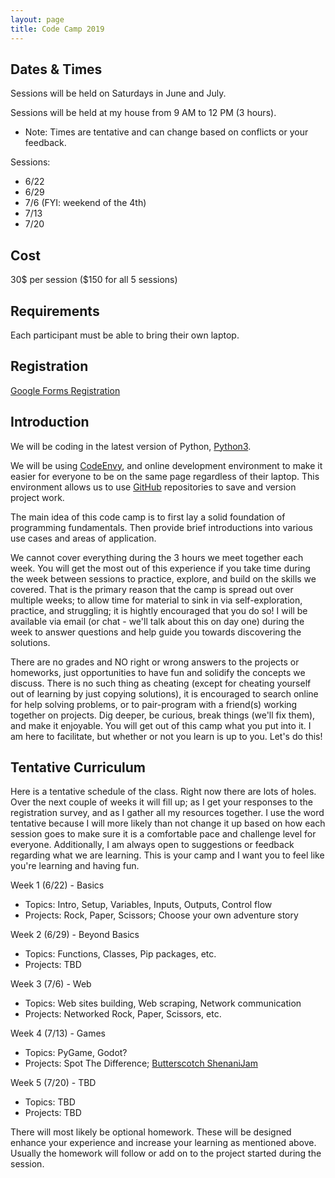 ```yaml
---
layout: page
title: Code Camp 2019
---
```


## Dates & Times ##
Sessions will be held on Saturdays in June and July.

Sessions will be held at my house from 9 AM to 12 PM (3 hours).
- Note: Times are tentative and can change based on conflicts or your feedback.

Sessions:
- 6/22
- 6/29
- 7/6 (FYI: weekend of the 4th)
- 7/13
- 7/20


## Cost ##
30$ per session ($150 for all 5 sessions)


## Requirements ##
Each participant must be able to bring their own laptop.


## Registration ##
[Google Forms Registration](https://forms.gle/PqeRzNcBvSZtSqHf9)


## Introduction ##
We will be coding in the latest version of Python, [Python3](https://www.python.org/).

We will be using [CodeEnvy](https://codenvy.io), and online development environment to make it easier for everyone to be on the same page regardless of their laptop. This environment allows us to use [GitHub](https://github.com/) repositories to save and version project work.

The main idea of this code camp is to first lay a solid foundation of programming fundamentals. Then provide brief introductions into various use cases and areas of application.

We cannot cover everything during the 3 hours we meet together each week. You will get the most out of this experience if you take time during the week between sessions to practice, explore, and build on the skills we covered. That is the primary reason that the camp is spread out over multiple weeks; to allow time for material to sink in via self-exploration, practice, and struggling; it is hightly encouraged that you do so! I will be available via email (or chat - we'll talk about this on day one) during the week to answer questions and help guide you towards discovering the solutions.

There are no grades and NO right or wrong answers to the projects or homeworks, just opportunities to have fun and solidify the concepts we discuss. There is no such thing as cheating (except for cheating yourself out of learning by just copying solutions), it is encouraged to search online for help solving problems, or to pair-program with a friend(s) working together on projects. Dig deeper, be curious, break things (we'll fix them), and make it enjoyable. You will get out of this camp what you put into it. I am here to facilitate, but whether or not you learn is up to you. Let's do this!


## Tentative Curriculum ##
Here is a tentative schedule of the class. Right now there are lots of holes. Over the next couple of weeks it will fill up; as I get your responses to the registration survey, and as I gather all my resources together. I use the word tentative because I will more likely than not change it up based on how each session goes to make sure it is a comfortable pace and challenge level for everyone. Additionally, I am always open to suggestions or feedback regarding what we are learning. This is your camp and I want you to feel like you're learning and having fun.

Week 1 (6/22) - Basics

  - Topics: Intro, Setup, Variables, Inputs, Outputs, Control flow
  - Projects: Rock, Paper, Scissors; Choose your own adventure story
  
  
Week 2 (6/29) - Beyond Basics

  - Topics: Functions, Classes, Pip packages, etc.
  - Projects: TBD
  
  
Week 3 (7/6) - Web

  - Topics: Web sites building, Web scraping, Network communication
  - Projects: Networked Rock, Paper, Scissors, etc.
  
  
Week 4 (7/13) - Games

  - Topics: PyGame, Godot?
  - Projects: Spot The Difference; [Butterscotch ShenaniJam](https://itch.io/jam/bscotch2019)
  
  
Week 5 (7/20) - TBD

  - Topics: TBD
  - Projects: TBD

There will most likely be optional homework. These will be designed enhance your experience and increase your learning as mentioned above. Usually the homework will follow or add on to the project started during the session.
